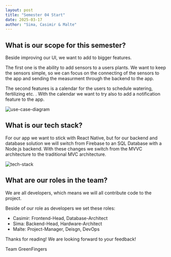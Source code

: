 ```yaml
---
layout: post
title: "Semester 04 Start"
date: 2025-03-17
author: "Sima, Casimir & Malte"
---
```


## What is our scope for this semester?

Beside improving our UI, we want to add to bigger features.

The first one is the ability to add sensors to a users plants. We want to keep the sensors simple, so we can focus on the connecting of the sensors to the app and sending the measurment through the backend to the app. 

The second features is a calendar for the users to schedule watering, fertilizing etc. . With the calendar we want to try also to add a notification feature to the app.

![use-case-diagram](/gardeningApp/assets/svg/GreenFingersUsecases.drawio.svg)

## What is our tech stack?

For our app we want to stick with React Native, but for our backend and database solution we will switch from Firebase to an SQL Database with a Node.js backend. With these changes we switch from the MVVC architecture to the traditional MVC architecture.

![tech-stack](/gardeningApp/assets/svg/svg/architecturalDiagrams/mvcDiagram.drawio.svg)

## What are our roles in the team?

We are all developers, which means we will all contribute code to the project.

Beside of our role as developers we set these roles:

- Casimir: Frontend-Head, Database-Architect
- Sima: Backend-Head, Hardware-Architect
- Malte: Project-Manager, Deisgn, DevOps

Thanks for reading!
We are looking forward to your feedback!

Team GreenFingers
